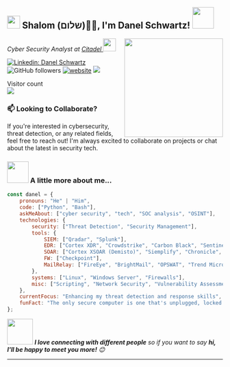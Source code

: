 <h2><img src="https://emojis.slackmojis.com/emojis/images/1531849430/4246/blob-sunglasses.gif?1531849430" width="30"/> Shalom (שלום)🙏🏻, I'm Danel Schwartz! <img src="https://media.giphy.com/media/12oufCB0MyZ1Go/giphy.gif" width="50"></h2>
<img align='right' src="https://github.com/SP-XD/SP-XD/blob/main/images/dev-working_rounded.gif?raw=true" width="230">
<p><em>Cyber Security Analyst at <a href="https://www.citadel.co.il/">Citadel
</a><img src="https://media.giphy.com/media/WUlplcMpOCEmTGBtBW/giphy.gif" width="30"> 
</em></p>

[![Linkedin: Danel Schwartz](https://img.shields.io/badge/-danel-blue?style=flat-square&logo=Linkedin&logoColor=white&link=https://www.linkedin.com/in/danelschwartz/)](https://www.linkedin.com/in/danelschwartz/)
![GitHub followers](https://img.shields.io/github/followers/danelschwartz?label=Follow&style=social)
[![website](https://img.shields.io/badge/Website-46a2f1.svg?&style=flat-square&logo=Google-Chrome&logoColor=white&link=https://tryhackme.com/p/danel.schwartz)](danelschwartz.wordpress.com)
![](https://visitor-badge.glitch.me/badge?page_id=danelschwartz.danelschwartz)

<p align="left"> 
  Visitor count<br>
  <img src="https://profile-counter.glitch.me/Danel-Schwartz/count.svg" />
</p>

### 📫 Looking to Collaborate?


If you're interested in cybersecurity, threat detection, or any related fields, feel free to reach out! I'm always excited to collaborate on projects or chat about the latest in security tech.




### <img src="https://media.giphy.com/media/VgCDAzcKvsR6OM0uWg/giphy.gif" width="50"> A little more about me...  

```javascript
const danel = {
    pronouns: "He" | "Him",
    code: ["Python", "Bash"],
    askMeAbout: ["cyber security", "tech", "SOC analysis", "OSINT"],
    technologies: {
        security: ["Threat Detection", "Security Management"],
        tools: {
            SIEM: ["Qradar", "Splunk"],
            EDR: ["Cortex XDR", "Crowdstrike", "Carbon Black", "SentinelOne", "Microsoft Defender ATP", "FireEye"],
            SOAR: ["Cortex XSOAR (Demisto)", "Siemplify", "Chronicle", "Splunk Phantom"],
            FW: ["Checkpoint"],
            MailRelay: ["FireEye", "BrightMail", "OPSWAT", "Trend Micro"]
        },
        systems: ["Linux", "Windows Server", "Firewalls"],
        misc: ["Scripting", "Network Security", "Vulnerability Assessment"]
    },
    currentFocus: "Enhancing my threat detection and response skills",
    funFact: "The only secure computer is one that's unplugged, locked in a safe, and buried 20 feet under the ground in a secret location... and I would still worry"
};
```

<img src="https://media.giphy.com/media/LnQjpWaON8nhr21vNW/giphy.gif" width="60"> <em><b>I love connecting with different people</b> so if you want to say <b>hi, I'll be happy to meet you more!</b> 😊</em>

---

